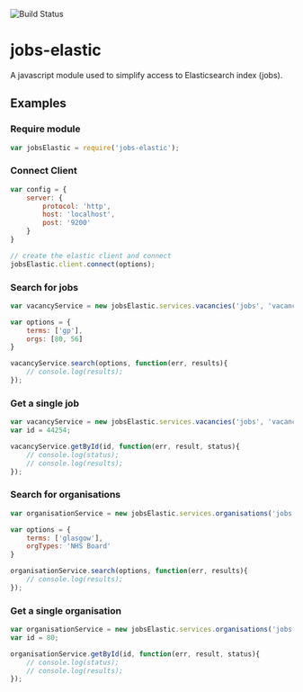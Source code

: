 ![Build Status](https://circleci.com/gh/nss-show/jobs-elastic.svg?style=shield&circle-token=:4328cd0fcd34b71d6c1bbfebc7107867ce64a246)

# jobs-elastic

A javascript module used to simplify access to Elasticsearch index (jobs).

## Examples

### Require module

```javascript
var jobsElastic = require('jobs-elastic');
```

### Connect Client

```javascript
var config = {
	server: {
		protocol: 'http',
		host: 'localhost',
		post: '9200'
	}
}

// create the elastic client and connect
jobsElastic.client.connect(options);
```

### Search for jobs
```javascript
var vacancyService = new jobsElastic.services.vacancies('jobs', 'vacancy');

var options = {
	terms: ['gp'],
	orgs: [80, 56]
}

vacancyService.search(options, function(err, results){
	// console.log(results);
});
```

### Get a single job
```javascript
var vacancyService = new jobsElastic.services.vacancies('jobs', 'vacancy');
var id = 44254;

vacancyService.getById(id, function(err, result, status){
	// console.log(status);
	// console.log(results);
});
```

### Search for organisations
```js
var organisationService = new jobsElastic.services.organisations('jobs', 'organisation');

var options = {
	terms: ['glasgow'],
	orgTypes: 'NHS Board'
}

organisationService.search(options, function(err, results){
	// console.log(results);
});
```

### Get a single organisation
```javascript
var organisationService = new jobsElastic.services.organisations('jobs', 'organisation');
var id = 80;

organisationService.getById(id, function(err, result, status){
	// console.log(status);
	// console.log(results);
});
```